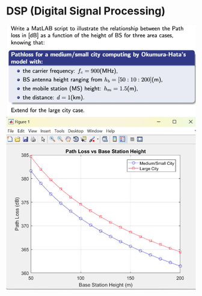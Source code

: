 # DSP (Digital Signal Processing)

<img src="TTVT/Lab1/Question.jpg">
<img src="TTVT/Lab1/result.jpg">
